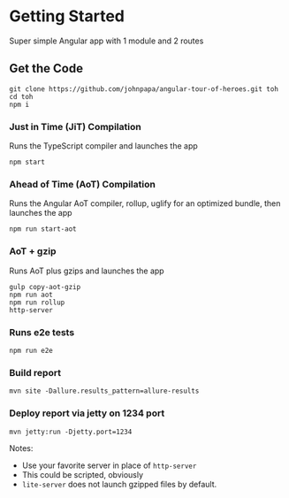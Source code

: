 # Getting Started

Super simple Angular app with 1 module and 2 routes 

## Get the Code
```
git clone https://github.com/johnpapa/angular-tour-of-heroes.git toh
cd toh
npm i
```

### Just in Time (JiT) Compilation

Runs the TypeScript compiler and launches the app

```
npm start
```

### Ahead of Time (AoT) Compilation 

Runs the Angular AoT compiler, rollup, uglify for an optimized bundle, then launches the app

```
npm run start-aot
```

### AoT + gzip 

Runs AoT plus gzips and launches the app 

```
gulp copy-aot-gzip
npm run aot
npm run rollup
http-server
```

### Runs e2e tests
```
npm run e2e
```

### Build report
```
mvn site -Dallure.results_pattern=allure-results
```

### Deploy report via jetty on 1234 port
```
mvn jetty:run -Djetty.port=1234
```

Notes:
- Use your favorite server in place of `http-server`
- This could be scripted, obviously
- `lite-server` does not launch gzipped files by default.


